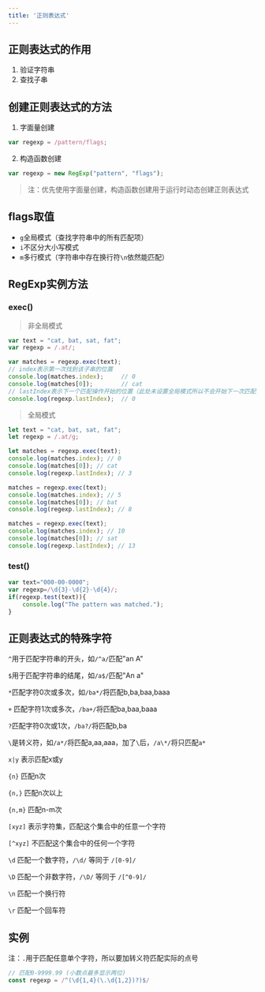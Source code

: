 ```yaml
---
title: '正则表达式'
---
```


## 正则表达式的作用

1. 验证字符串
2. 查找子串

## 创建正则表达式的方法

1. 字面量创建

```js
var regexp = /pattern/flags;
```

2. 构造函数创建

```js
var regexp = new RegExp("pattern", "flags");
```

> 注：优先使用字面量创建，构造函数创建用于运行时动态创建正则表达式

## flags取值

- `g`全局模式（查找字符串中的所有匹配项）
- `i`不区分大小写模式
- `m`多行模式（字符串中存在换行符`\n`依然能匹配）

## RegExp实例方法

### exec()

> 非全局模式

```js
var text = "cat, bat, sat, fat";
var regexp = /.at/;

var matches = regexp.exec(text);
// index表示第一次找到该子串的位置
console.log(matches.index);		// 0
console.log(matches[0]);		// cat
// lastIndex表示下一个匹配操作开始的位置（此处未设置全局模式所以不会开始下一次匹配，lastIndex始终为0）
console.log(regexp.lastIndex);	// 0
```

> 全局模式

```js
let text = "cat, bat, sat, fat"; 
let regexp = /.at/g; 

let matches = regexp.exec(text); 
console.log(matches.index); // 0 
console.log(matches[0]); // cat 
console.log(regexp.lastIndex); // 3 

matches = regexp.exec(text); 
console.log(matches.index); // 5 
console.log(matches[0]); // bat 
console.log(regexp.lastIndex); // 8 

matches = regexp.exec(text); 
console.log(matches.index); // 10 
console.log(matches[0]); // sat 
console.log(regexp.lastIndex); // 13
```

### test()

```js
var text="000-00-0000";  
var regexp=/\d{3}-\d{2}-\d{4}/;
if(regexp.test(text)){
	console.log("The pattern was matched.");
}
```

## 正则表达式的特殊字符

`^`用于匹配字符串的开头，如`/^a/`匹配"an A"

`$`用于匹配字符串的结尾，如`/a$/`匹配"An a"

`*`匹配字符0次或多次，如`/ba*/`将匹配b,ba,baa,baaa

`+` 匹配字符1次或多次，`/ba+/`将匹配ba,baa,baaa

`?`匹配字符0次或1次，`/ba?/`将匹配b,ba

`\`是转义符，如`/a*/`将匹配a,aa,aaa，加了`\`后，`/a\*/`将只匹配`a*`

`x|y` 表示匹配x或y

`{n}` 匹配n次

`{n,}` 匹配n次以上

`{n,m}` 匹配n-m次

`[xyz]` 表示字符集，匹配这个集合中的任意一个字符

`[^xyz]` 不匹配这个集合中的任何一个字符

`\d` 匹配一个数字符，`/\d/` 等同于 `/[0-9]/`

`\D` 匹配一个非数字符，`/\D/` 等同于 `/[^0-9]/`

`\n` 匹配一个换行符

`\r` 匹配一个回车符

## 实例

注：`.`用于匹配任意单个字符，所以要加转义符匹配实际的点号

```js
// 匹配0-9999.99 (小数点最多显示两位)
const regexp = /^(\d{1,4}(\.\d{1,2})?)$/
```

